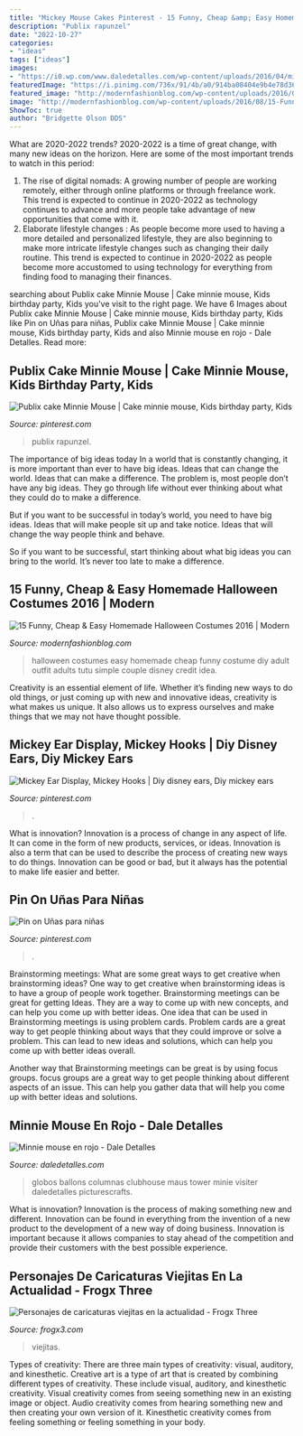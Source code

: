 ```yaml
---
title: "Mickey Mouse Cakes Pinterest - 15 Funny, Cheap &amp; Easy Homemade Halloween Costumes 2016"
description: "Publix rapunzel"
date: "2022-10-27"
categories:
- "ideas"
tags: ["ideas"]
images:
- "https://i0.wp.com/www.daledetalles.com/wp-content/uploads/2016/04/minnie-rojo15.jpg"
featuredImage: "https://i.pinimg.com/736x/91/4b/a0/914ba08404e9b4e78d36d8e9cebfa9ae--publix-cakes-minnie-mouse.jpg"
featured_image: "http://modernfashionblog.com/wp-content/uploads/2016/08/15-Funny-Cheap-Easy-Homemade-Halloween-Costumes-2016-7.jpg"
image: "http://modernfashionblog.com/wp-content/uploads/2016/08/15-Funny-Cheap-Easy-Homemade-Halloween-Costumes-2016-7.jpg"
ShowToc: true
author: "Bridgette Olson DDS"
---
```



What are 2020-2022 trends?
2020-2022 is a time of great change, with many new ideas on the horizon. Here are some of the most important trends to watch in this period: 
1. The rise of digital nomads: A growing number of people are working remotely, either through online platforms or through freelance work. This trend is expected to continue in 2020-2022 as technology continues to advance and more people take advantage of new opportunities that come with it. 
2. Elaborate lifestyle changes : As people become more used to having a more detailed and personalized lifestyle, they are also beginning to make more intricate lifestyle changes such as changing their daily routine. This trend is expected to continue in 2020-2022 as people become more accustomed to using technology for everything from finding food to managing their finances. 

	

		
searching about Publix cake Minnie Mouse | Cake minnie mouse, Kids birthday party, Kids you've visit to the right page. We have 6 Images about Publix cake Minnie Mouse | Cake minnie mouse, Kids birthday party, Kids like Pin on Uñas para niñas, Publix cake Minnie Mouse | Cake minnie mouse, Kids birthday party, Kids and also Minnie mouse en rojo - Dale Detalles. Read more:
		
    
## Publix Cake Minnie Mouse | Cake Minnie Mouse, Kids Birthday Party, Kids

<img loading=lazy src="https://i.pinimg.com/736x/91/4b/a0/914ba08404e9b4e78d36d8e9cebfa9ae--publix-cakes-minnie-mouse.jpg" onerror="this.onerror=null;this.src='https://tse1.mm.bing.net/th?id=OIP.pysT2ljQKImgFRxdFhaOWAHaJ3&amp;pid=15.1';" alt="Publix cake Minnie Mouse | Cake minnie mouse, Kids birthday party, Kids">

_Source: pinterest.com_

>publix rapunzel. 

	

The importance of big ideas today
In a world that is constantly changing, it is more important than ever to have big ideas. Ideas that can change the world. Ideas that can make a difference.
The problem is, most people don’t have any big ideas. They go through life without ever thinking about what they could do to make a difference.

But if you want to be successful in today’s world, you need to have big ideas. Ideas that will make people sit up and take notice. Ideas that will change the way people think and behave.

So if you want to be successful, start thinking about what big ideas you can bring to the world. It’s never too late to make a difference.

    
## 15 Funny, Cheap &amp; Easy Homemade Halloween Costumes 2016 | Modern

<img loading=lazy src="http://modernfashionblog.com/wp-content/uploads/2016/08/15-Funny-Cheap-Easy-Homemade-Halloween-Costumes-2016-7.jpg" onerror="this.onerror=null;this.src='https://tse1.mm.bing.net/th?id=OIP._z8CbA1oGWILw6lcIYuCuwCYEs&amp;pid=15.1';" alt="15 Funny, Cheap &amp; Easy Homemade Halloween Costumes 2016 | Modern">

_Source: modernfashionblog.com_

>halloween costumes easy homemade cheap funny costume diy adult outfit adults tutu simple couple disney credit idea. 

	

Creativity is an essential element of life. Whether it’s finding new ways to do old things, or just coming up with new and innovative ideas, creativity is what makes us unique. It also allows us to express ourselves and make things that we may not have thought possible.

    
## Mickey Ear Display, Mickey Hooks | Diy Disney Ears, Diy Mickey Ears

<img loading=lazy src="https://i.pinimg.com/736x/22/f7/65/22f7656537fca2cd3555b54870b298e5.jpg" onerror="this.onerror=null;this.src='https://tse3.mm.bing.net/th?id=OIP.W5GB_BHSiqE91f4F8em-EQHaJ4&amp;pid=15.1';" alt="Mickey Ear Display, Mickey Hooks | Diy disney ears, Diy mickey ears">

_Source: pinterest.com_

>. 

	

What is innovation?
Innovation is a process of change in any aspect of life. It can come in the form of new products, services, or ideas. Innovation is also a term that can be used to describe the process of creating new ways to do things. Innovation can be good or bad, but it always has the potential to make life easier and better.

    
## Pin On Uñas Para Niñas

<img loading=lazy src="https://i.pinimg.com/736x/ee/44/ee/ee44eece66157449eecc87ee27a4b864.jpg" onerror="this.onerror=null;this.src='https://tse3.mm.bing.net/th?id=OIP.LJ9hl2qaTEmrvNGRoYtWwgHaJ5&amp;pid=15.1';" alt="Pin on Uñas para niñas">

_Source: pinterest.com_

>. 

	

Brainstorming meetings: What are some great ways to get creative when brainstorming ideas?
One way to get creative when brainstorming ideas is to have a group of people work together. Brainstorming meetings can be great for getting Ideas. They are a way to come up with new concepts, and can help you come up with better ideas. 
One idea that can be used in Brainstorming meetings is using problem cards. Problem cards are a great way to get people thinking about ways that they could improve or solve a problem. This can lead to new ideas and solutions, which can help you come up with better ideas overall. 

Another way that Brainstorming meetings can be great is by using focus groups. focus groups are a great way to get people thinking about different aspects of an issue. This can help you gather data that will help you come up with better ideas and solutions.

    
## Minnie Mouse En Rojo - Dale Detalles

<img loading=lazy src="https://i0.wp.com/www.daledetalles.com/wp-content/uploads/2016/04/minnie-rojo15.jpg" onerror="this.onerror=null;this.src='https://tse3.mm.bing.net/th?id=OIP.jnxU-2Z94k2s4A5Hc--ffAHaJ4&amp;pid=15.1';" alt="Minnie mouse en rojo - Dale Detalles">

_Source: daledetalles.com_

>globos ballons columnas clubhouse maus tower minie visiter daledetalles picturescrafts. 

	

What is innovation?
Innovation is the process of making something new and different. Innovation can be found in everything from the invention of a new product to the development of a new way of doing business. Innovation is important because it allows companies to stay ahead of the competition and provide their customers with the best possible experience.

    
## Personajes De Caricaturas Viejitas En La Actualidad - Frogx Three

<img loading=lazy src="https://www.frogx3.com/wp-content/uploads/2015/09/pitty.jpg" onerror="this.onerror=null;this.src='https://tse4.mm.bing.net/th?id=OIP.V1IyapVNRAYvLyX7hKIW4gHaKe&amp;pid=15.1';" alt="Personajes de caricaturas viejitas en la actualidad - Frogx Three">

_Source: frogx3.com_

>viejitas. 

	

Types of creativity: There are three main types of creativity: visual, auditory, and kinesthetic.
Creative art is a type of art that is created by combining different types of creativity. These include visual, auditory, and kinesthetic creativity. Visual creativity comes from seeing something new in an existing image or object. Audio creativity comes from hearing something new and then creating your own version of it. Kinesthetic creativity comes from feeling something or feeling something in your body.

